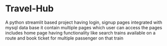 # Travel-Hub
A python streamlit based project having login, signup pages integrated with mysql data base it contain multiple pages which user can access the pages includes home page having functionality like search trains available on a route and book ticket for multiple passenger on that train
